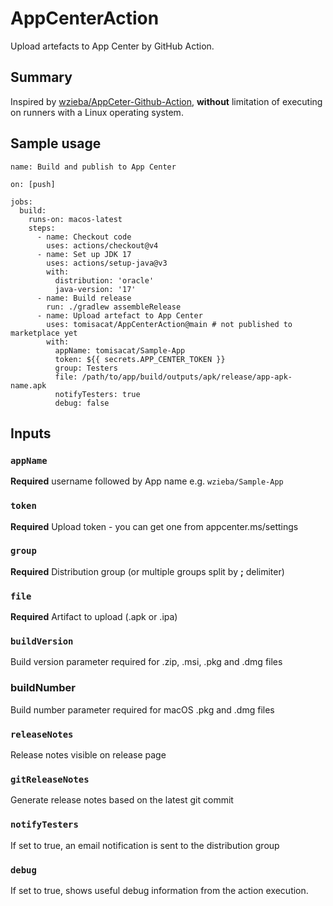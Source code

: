 # AppCenterAction
Upload artefacts to App Center by GitHub Action.

## Summary

Inspired by [wzieba/AppCeter-Github-Action](https://github.com/wzieba/AppCenter-Github-Action/), **without** limitation of executing on runners with a Linux operating system. 

## Sample usage

```
name: Build and publish to App Center

on: [push]

jobs:
  build:
    runs-on: macos-latest
    steps:
      - name: Checkout code
        uses: actions/checkout@v4
      - name: Set up JDK 17
        uses: actions/setup-java@v3
        with:
          distribution: 'oracle'
          java-version: '17'
      - name: Build release
        run: ./gradlew assembleRelease
      - name: Upload artefact to App Center
        uses: tomisacat/AppCenterAction@main # not published to marketplace yet
        with:
          appName: tomisacat/Sample-App
          token: ${{ secrets.APP_CENTER_TOKEN }}
          group: Testers
          file: /path/to/app/build/outputs/apk/release/app-apk-name.apk
          notifyTesters: true
          debug: false
```

## Inputs

### `appName`

**Required** username followed by App name e.g. `wzieba/Sample-App`

### `token`

**Required** Upload token - you can get one from appcenter.ms/settings

### `group`

**Required** Distribution group (or multiple groups split by **;** delimiter)

### `file`

**Required** Artifact to upload (.apk or .ipa)

### `buildVersion`
Build version parameter required for .zip, .msi, .pkg and .dmg files

### buildNumber
Build number parameter required for macOS .pkg and .dmg files

### `releaseNotes`

Release notes visible on release page

### `gitReleaseNotes`

Generate release notes based on the latest git commit

### `notifyTesters`

If set to true, an email notification is sent to the distribution group

### `debug`

If set to true, shows useful debug information from the action execution.